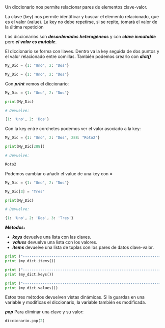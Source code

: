 
Un diccionario nos permite relacionar pares de elementos clave-valor.

La clave (key) nos permite identificar y buscar el elemento relacionado, que es el valor (value). La key no debe repetirse, si se repite, tomará el valor de la última repetición

Los diccionarios son ***desordenados*** ***heterogéneos*** y con ***clave inmutable*** pero ***el valor es  mutable***. 

El diccionario se forma con llaves. Dentro va la key seguida de dos puntos y el valor relacionado entre comillas. También podemos crearlo con ***dict()***

```python
My_Dic = {1: "Uno", 2: "Dos"}
```

```python
My_Dic = {1: "Uno", 2: "Dos"}
```

Con ***print*** vemos el diccionario:

```python
My_Dic = {1: "Uno", 2: "Dos"}

print(My_Dic)

# Devuelve: 

{1: 'Uno', 2: 'Dos'}
```

Con la key entre corchetes podemos ver el valor asociado a la key:

```python
My_Dic = {1: "Uno", 2: "Dos", 288: "Roto2"}

print(My_Dic[288])

# Devuelve:

Roto2
```

Podemos cambiar o añadir el value de una key con =

```python
My_Dic = {1: "Uno", 2: "Dos"}  

My_Dic[3] = "Tres"

print(My_Dic)

# Devuelve:

{1: 'Uno', 2: 'Dos', 3: 'Tres'}
```


***Métodos:***

- ***keys*** devuelve una lista con las claves. 
- ***values*** devuelve una lista con los valores.
- ***items*** devuelve una lista de tuplas con los pares de datos clave-valor.

```python
print ("---------------------------------------------------------------")
print (my_dict.items())

print ("---------------------------------------------------------------")
print (my_dict.keys())

print ("---------------------------------------------------------------")
print (my_dict.values())
```

Estos tres métodos devuelven vistas dinámicas. Si la guardas en una variable y modificas el diccionario, la variable también es modificada.

***pop*** Para eliminar una clave y su valor:

```python
diccionario.pop(2)
```




